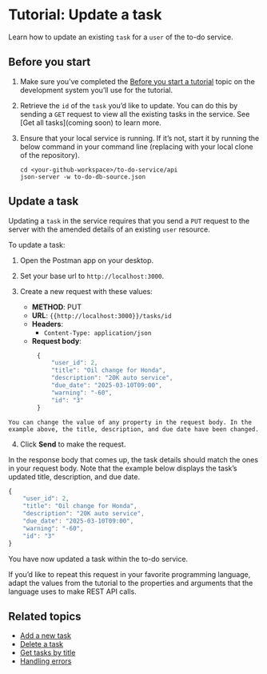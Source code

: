 # Tutorial: Update a task

Learn how to update an existing `task` for a `user` of the to-do service.

## Before you start

1. Make sure you’ve completed the [Before you start a tutorial](before-you-start-a-tutorial) topic on the development system you’ll use for the tutorial.

2. Retrieve the `id` of the `task` you’d like to update. You can do this by sending a `GET` request to view all the existing tasks in the service. See [Get all tasks](coming soon) to learn more.

3. Ensure that your local service is running. If it’s not, start it by running the below command in your command line (replacing <your-github-workspace> with your local clone of the repository).

    ```shell
    cd <your-github-workspace>/to-do-service/api
    json-server -w to-do-db-source.json
    ```


## Update a task

Updating a `task` in the service requires that you send a `PUT` request to the server with the amended details of an existing `user` resource.

To update a task:

1. Open the Postman app on your desktop.

2. Set your base url to `http://localhost:3000`.

3. Create a new request with these values:
    * **METHOD**: PUT
    * **URL**: `{{http://localhost:3000}}/tasks/id`
    * **Headers**:
        * `Content-Type: application/json`
    * **Request body**:
		
```js
		{
		    "user_id": 2,
		    "title": "Oil change for Honda",
		    "description": "20K auto service",
		    "due_date": "2025-03-10T09:00",
		    "warning": "-60",
		    "id": "3"
		}
```		

	You can change the value of any property in the request body. In the example above, the title, description, and due date have been changed.



 4. Click **Send** to make the request.

   In the response body that comes up, the task details should match the ones in your request body. Note that the example below displays the task’s updated title, description, and due date.

```js
{
    "user_id": 2,
    "title": "Oil change for Honda",
    "description": "20K auto service",
    "due_date": "2025-03-10T09:00",
    "warning": "-60",
    "id": "3"
}
```

You have now updated a task within the to-do service.

If you’d like to repeat this request in your favorite programming language, adapt the values from
the tutorial to the properties and arguments that the language uses to make REST API calls.

## Related topics

* [Add a new task](tutorials/add-a-new-task)
* [Delete a task](tutorials/delete-a-task)
* [Get tasks by title](tasks-get-tasks-by-title)
* [Handling errors](api/handling-errors)
